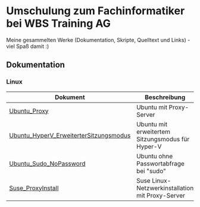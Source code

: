 # Umschulung zum Fachinformatiker bei WBS Training AG

Meine gesammelten Werke (Dokumentation, Skripte, Quelltext und Links) - viel Spaß damit :)

## Dokumentation

### Linux

| Dokument                                                                                   | Beschreibung                                     |
|--------------------------------------------------------------------------------------------|--------------------------------------------------|
| [Ubuntu_Proxy](./docs/Ubuntu_Proxy.md) | Ubuntu mit Proxy-Server |
| [Ubuntu_HyperV_ErweiterterSitzungsmodus](./docs/Ubuntu_HyperV_ErweiterterSitzungsmodus.md) | Ubuntu mit erweitertem Sitzungsmodus für Hyper-V |
| [Ubuntu_Sudo_NoPassword](./docs/Ubuntu_Sudo_NoPassword.md) | Ubuntu ohne Passwortabfrage bei "sudo" |
| [Suse_ProxyInstall](./docs/Suse_ProxyInstall.md) | Suse Linux-Netzwerkinstallation mit Proxy-Server |
